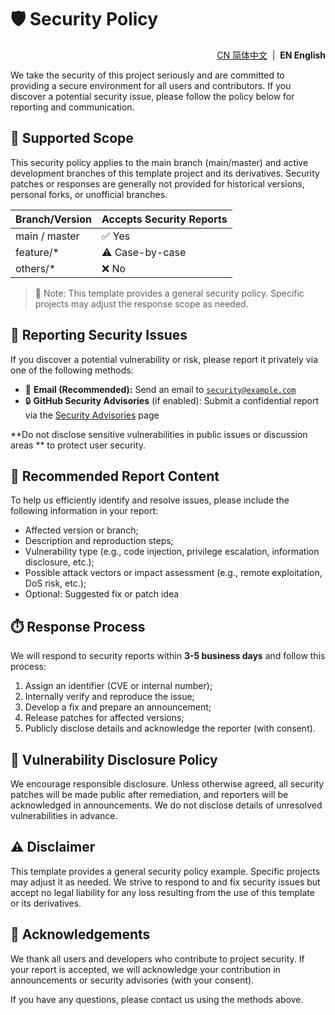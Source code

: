 # 🛡️ Security Policy

<p align="right">
  <a href="https://github.com/ArcesTeam/arcesteam-gradle-plugins/blob/main/.github/lang/zh-CN/SECURITY.md" title="简体中文">CN 简体中文</a> &nbsp;|&nbsp;
  <strong>EN English</strong>
</p>

We take the security of this project seriously and are committed to providing a
secure environment for all users and contributors. If you discover a potential
security issue, please follow the policy below for reporting and communication.

## 📅 Supported Scope

This security policy applies to the main branch (main/master) and active
development branches of this template project and its derivatives. Security
patches or responses are generally not provided for historical versions,
personal forks, or unofficial branches.

| Branch/Version | Accepts Security Reports |
|----------------|--------------------------|
| main / master  | ✅ Yes                    |
| feature/*      | ⚠️ Case-by-case          |
| others/*       | ❌ No                     |

> 🚨 Note: This template provides a general security policy. Specific projects
> may adjust the response scope as needed.

## 🐞 Reporting Security Issues

If you discover a potential vulnerability or risk, please report it privately
via one of the following methods:

- 📧 **Email (Recommended):** Send an email to [
  `security@example.com`](mailto:security@example.com)
- 🔒 **GitHub Security Advisories** (if enabled): Submit a confidential report
  via
  the [Security Advisories](https://github.com/ArcesTeam/arcesteam-gradle-plugins/security/advisories)
  page

**Do not disclose sensitive vulnerabilities in public issues or discussion areas
** to protect user security.

## 📝 Recommended Report Content

To help us efficiently identify and resolve issues, please include the following
information in your report:

- Affected version or branch;
- Description and reproduction steps;
- Vulnerability type (e.g., code injection, privilege escalation, information
  disclosure, etc.);
- Possible attack vectors or impact assessment (e.g., remote exploitation, DoS
  risk, etc.);
- Optional: Suggested fix or patch idea

## ⏱️ Response Process

We will respond to security reports within **3-5 business days** and follow this
process:

1. Assign an identifier (CVE or internal number);
2. Internally verify and reproduce the issue;
3. Develop a fix and prepare an announcement;
4. Release patches for affected versions;
5. Publicly disclose details and acknowledge the reporter (with consent).

## 🔏 Vulnerability Disclosure Policy

We encourage responsible disclosure. Unless otherwise agreed, all security
patches will be made public after remediation, and reporters will be
acknowledged in announcements. We do not disclose details of unresolved
vulnerabilities in advance.

## ⚠️ Disclaimer

This template provides a general security policy example. Specific projects may
adjust it as needed. We strive to respond to and fix security issues but accept
no legal liability for any loss resulting from the use of this template or its
derivatives.

## 🙏 Acknowledgements

We thank all users and developers who contribute to project security. If your
report is accepted, we will acknowledge your contribution in announcements or
security advisories (with your consent).

If you have any questions, please contact us using the methods above.

